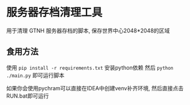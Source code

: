 # 服务器存档清理工具

用于清理 GTNH 服务器存档的脚本, 保存世界中心2048*2048的区域

## 食用方法

使用 `pip install -r requirements.txt` 安装python依赖
然后 `python ./main.py` 即可运行脚本

如果你会使用pychram可以直接在IDEA中创建venv补齐环境, 然后直接点击RUN.bat即可运行
